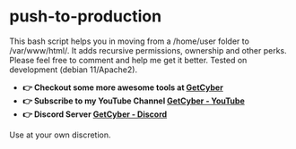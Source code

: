 # push-to-production
This bash script helps you in moving from a /home/user folder to /var/www/html/. It adds recursive permissions, ownership and other perks. Please feel free to comment and help me get it better. Tested on development (debian 11/Apache2).


- **👉 Checkout some more awesome tools at [GetCyber](https://getcyber.me/tools)**
- **👉 Subscribe to my YouTube Channel [GetCyber - YouTube](https://youtube.com/getCyber)**
- **👉 Discord Server [GetCyber - Discord](https://discord.gg/YUf3VpDeNH)**

Use at your own discretion.
